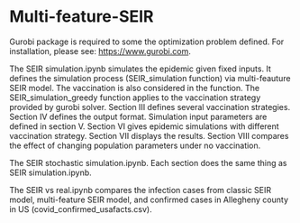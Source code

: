 # Multi-feature-SEIR

Gurobi package is required to some the optimization problem defined. For installation, please see: https://www.gurobi.com.

The SEIR simulation.ipynb simulates the epidemic given fixed inputs. It defines the simulation process (SEIR_simulation function) via multi-feauture SEIR model. The vaccination is also considered in the function. The SEIR_simulation_greedy function applies to the vaccination strategy provided by gurobi solver. Section III defines several vaccination strategies. Section IV defines the output format. Simulation input parameters are defined in section V.  Section VI gives epidemic simulations with different vaccination strategy. Section VII displays the results. Section VIII compares the effect of changing population parameters under no vaccination.

The SEIR stochastic simulation.ipynb. Each section does the same thing as SEIR simulation.ipynb.

The SEIR vs real.ipynb compares the infection cases from classic SEIR model, multi-feature SEIR model, and confirmed cases in Allegheny county in US (covid_confirmed_usafacts.csv).
